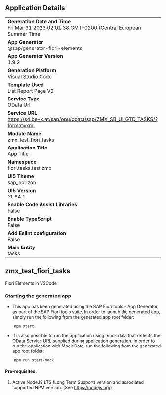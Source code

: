## Application Details
|               |
| ------------- |
|**Generation Date and Time**<br>Fri Mar 31 2023 02:01:38 GMT+0200 (Central European Summer Time)|
|**App Generator**<br>@sap/generator-fiori-elements|
|**App Generator Version**<br>1.9.2|
|**Generation Platform**<br>Visual Studio Code|
|**Template Used**<br>List Report Page V2|
|**Service Type**<br>OData Url|
|**Service URL**<br>https://s4.be-x.at/sap/opu/odata/sap/ZMX_SB_UI_GTD_TASKS/?format=xml
|**Module Name**<br>zmx_test_fiori_tasks|
|**Application Title**<br>App Title|
|**Namespace**<br>fiori.tasks.test.zmx|
|**UI5 Theme**<br>sap_horizon|
|**UI5 Version**<br>^1.84.1|
|**Enable Code Assist Libraries**<br>False|
|**Enable TypeScript**<br>False|
|**Add Eslint configuration**<br>False|
|**Main Entity**<br>tasks|

## zmx_test_fiori_tasks

Fiori Elements in VSCode

### Starting the generated app

-   This app has been generated using the SAP Fiori tools - App Generator, as part of the SAP Fiori tools suite.  In order to launch the generated app, simply run the following from the generated app root folder:

```
    npm start
```

- It is also possible to run the application using mock data that reflects the OData Service URL supplied during application generation.  In order to run the application with Mock Data, run the following from the generated app root folder:

```
    npm run start-mock
```

#### Pre-requisites:

1. Active NodeJS LTS (Long Term Support) version and associated supported NPM version.  (See https://nodejs.org)


